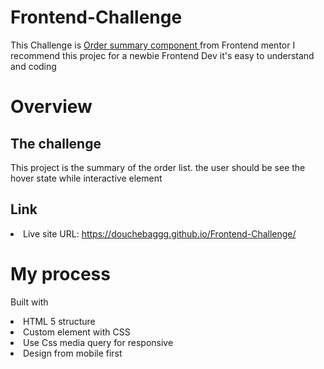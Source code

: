 # Frontend-Challenge
This Challenge is <a href ="https://www.frontendmentor.io/challenges/order-summary-component-QlPmajDUj/hub/order-summary-component-Z1auS1O-f">Order summary component </a> from <a hreft ="https://www.frontendmentor.io/solutions">Frontend mentor</a> I recommend this projec for a newbie Frontend Dev it's easy to understand and coding 
# Overview
<h2>The challenge</h2>

This project is the summary of the order list. the user should be see the hover state while interactive element <br>
<h2>Link</h2>

<li>Live site URL: <a href = "https://douchebaggg.github.io/Frontend-Challenge/">https://douchebaggg.github.io/Frontend-Challenge/</a>

# My process
Built with
<li>HTML 5 structure
<li>Custom element with CSS
<li>Use Css media query for responsive
<li>Design from mobile first
